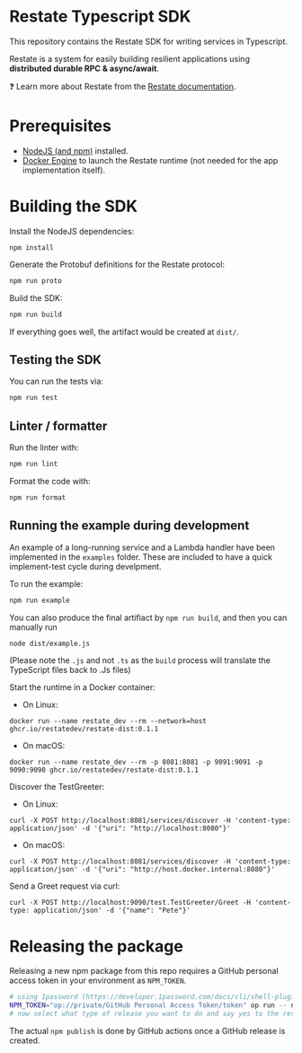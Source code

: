 # Restate Typescript SDK

This repository contains the Restate SDK for writing services in Typescript. 

Restate is a system for easily building resilient applications using **distributed durable RPC & async/await**.

❓ Learn more about Restate from the [Restate documentation](https://github.com/restatedev/documentation).

# Prerequisites
- [NodeJS (and npm)](https://nodejs.org) installed.
- [Docker Engine](https://docs.docker.com/engine/install/) to launch the Restate runtime (not needed for the app implementation itself).

# Building the SDK
Install the NodeJS dependencies:
```shell
npm install
```

Generate the Protobuf definitions for the Restate protocol: 
```bash
npm run proto
```

Build the SDK:
```bash
npm run build
```

If everything goes well, the artifact would be created at `dist/`.

## Testing the SDK
You can run the tests via:

```bash
npm run test
```

## Linter / formatter
Run the linter with:
```bash
npm run lint
```

Format the code with:
```bash
npm run format
```

## Running the example during development
An example of a long-running service and a Lambda handler have been implemented in the `examples` folder.
These are included to have a quick implement-test cycle during develpment.

To run the example:

```bash
npm run example
```

You can also produce the final artifiact by `npm run build`, and then you can manually run

```bash
node dist/example.js
```

(Please note the `.js` and not `.ts` as the `build` process will translate the TypeScript files back to .Js files)


Start the runtime in a Docker container:
- On Linux:
```shell
docker run --name restate_dev --rm --network=host ghcr.io/restatedev/restate-dist:0.1.1
```
- On macOS:
```shell
docker run --name restate_dev --rm -p 8081:8081 -p 9091:9091 -p 9090:9090 ghcr.io/restatedev/restate-dist:0.1.1
```

Discover the TestGreeter:
- On Linux:
```shell
curl -X POST http://localhost:8081/services/discover -H 'content-type: application/json' -d '{"uri": "http://localhost:8080"}'
```
- On macOS:
```shell
curl -X POST http://localhost:8081/services/discover -H 'content-type: application/json' -d '{"uri": "http://host.docker.internal:8080"}'
```

Send a Greet request via curl:
```shell
curl -X POST http://localhost:9090/test.TestGreeter/Greet -H 'content-type: application/json' -d '{"name": "Pete"}'
```

# Releasing the package

Releasing a new npm package from this repo requires a GitHub personal access token in your environment as `NPM_TOKEN`.
```bash
# using 1password (https://developer.1password.com/docs/cli/shell-plugins/github/)
NPM_TOKEN="op://private/GitHub Personal Access Token/token" op run -- npm run release
# now select what type of release you want to do and say yes to the rest of the options
```
The actual `npm publish` is done by GitHub actions once a GitHub release is created.
